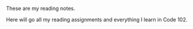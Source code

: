 These are my reading notes.

Here will go all my reading assignments and everything I learn in Code 102. 
